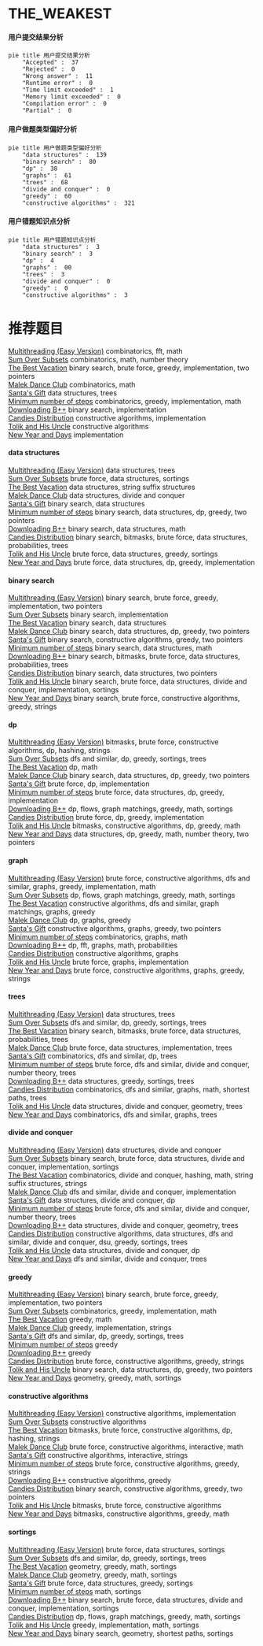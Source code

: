 # THE_WEAKEST
<!-- tabs:start -->
#### **用户提交结果分析**

```mermaid
pie title 用户提交结果分析
    "Accepted" :  37
    "Rejected" :  0
    "Wrong answer" :  11
    "Runtime error" :  0
    "Time limit exceeded" :  1
    "Memory limit exceeded" :  0
    "Compilation error" :  0
    "Partial" :  0
```
#### **用户做题类型偏好分析**

```mermaid
pie title 用户做题类型偏好分析
    "data structures" :  139
    "binary search" :  80
    "dp" :  38
    "graphs" :  61
    "trees" :  68
    "divide and conquer" :  0
    "greedy" :  60
    "constructive algorithms" :  321
```
#### **用户错题知识点分析**

```mermaid
pie title 用户错题知识点分析
    "data structures" :  3
    "binary search" :  3
    "dp" :  4
    "graphs" :  00
    "trees" :  3
    "divide and conquer" :  0
    "greedy" :  0
    "constructive algorithms" :  3
```
<!-- tabs:end -->
# 推荐题目
[Multithreading (Easy Version)](http://codeforces.com/problemset/problem/1450/H1)		combinatorics,
                        fft,
                        math		  
[Sum Over Subsets](http://codeforces.com/problemset/problem/1436/F)		combinatorics,
                        math,
                        number theory		  
[The Best Vacation](http://codeforces.com/problemset/problem/1358/D)		binary search,
                        brute force,
                        greedy,
                        implementation,
                        two pointers		  
[Malek Dance Club](http://codeforces.com/problemset/problem/319/A)		combinatorics,
                        math		  
[Santa's Gift](http://codeforces.com/problemset/problem/960/H)		data structures,
                        trees		  
[Minimum number of steps](https://codeforces.com/contest/805/problem/D)		combinatorics,
                        greedy,
                        implementation,
                        math		  
[Downloading B++](http://codeforces.com/problemset/problem/883/C)		binary search,
                        implementation		  
[Candies Distribution](http://codeforces.com/problemset/problem/1054/C)		constructive algorithms,
                        implementation		  
[Tolik and His Uncle](http://codeforces.com/problemset/problem/1179/B)		constructive algorithms		  
[New Year and Days](http://codeforces.com/problemset/problem/611/A)		implementation		  
<!-- tabs:start -->
#### **data structures**
[Multithreading (Easy Version)](http://codeforces.com/problemset/problem/960/H)		data structures,
                        trees		  
[Sum Over Subsets](https://codeforces.com/contest/1321/problem/E)		brute force,
                        data structures,
                        sortings		  
[The Best Vacation](http://codeforces.com/problemset/problem/1037/H)		data structures,
                        string suffix structures		  
[Malek Dance Club](http://codeforces.com/problemset/problem/1000/F)		data structures,
                        divide and conquer		  
[Santa's Gift](http://codeforces.com/problemset/problem/845/E)		binary search,
                        data structures		  
[Minimum number of steps](http://codeforces.com/problemset/problem/1492/C)		binary search,
                        data structures,
                        dp,
                        greedy,
                        two pointers		  
[Downloading B++](http://codeforces.com/problemset/problem/1490/G)		binary search,
                        data structures,
                        math		  
[Candies Distribution](http://codeforces.com/problemset/problem/1479/D)		binary search,
                        bitmasks,
                        brute force,
                        data structures,
                        probabilities,
                        trees		  
[Tolik and His Uncle](http://codeforces.com/problemset/problem/1497/A)		brute force,
                        data structures,
                        greedy,
                        sortings		  
[New Year and Days](http://codeforces.com/problemset/problem/1491/C)		brute force,
                        data structures,
                        dp,
                        greedy,
                        implementation		  
#### **binary search**
[Multithreading (Easy Version)](http://codeforces.com/problemset/problem/1358/D)		binary search,
                        brute force,
                        greedy,
                        implementation,
                        two pointers		  
[Sum Over Subsets](http://codeforces.com/problemset/problem/883/C)		binary search,
                        implementation		  
[The Best Vacation](http://codeforces.com/problemset/problem/845/E)		binary search,
                        data structures		  
[Malek Dance Club](http://codeforces.com/problemset/problem/1492/C)		binary search,
                        data structures,
                        dp,
                        greedy,
                        two pointers		  
[Santa's Gift](http://codeforces.com/problemset/problem/1463/D)		binary search,
                        constructive algorithms,
                        greedy,
                        two pointers		  
[Minimum number of steps](http://codeforces.com/problemset/problem/1490/G)		binary search,
                        data structures,
                        math		  
[Downloading B++](http://codeforces.com/problemset/problem/1479/D)		binary search,
                        bitmasks,
                        brute force,
                        data structures,
                        probabilities,
                        trees		  
[Candies Distribution](http://codeforces.com/problemset/problem/1436/E)		binary search,
                        data structures,
                        two pointers		  
[Tolik and His Uncle](http://codeforces.com/problemset/problem/1461/D)		binary search,
                        brute force,
                        data structures,
                        divide and conquer,
                        implementation,
                        sortings		  
[New Year and Days](http://codeforces.com/problemset/problem/1493/C)		binary search,
                        brute force,
                        constructive algorithms,
                        greedy,
                        strings		  
#### **dp**
[Multithreading (Easy Version)](http://codeforces.com/problemset/problem/1360/F)		bitmasks,
                        brute force,
                        constructive algorithms,
                        dp,
                        hashing,
                        strings		  
[Sum Over Subsets](http://codeforces.com/problemset/problem/1336/A)		dfs and similar,
                        dp,
                        greedy,
                        sortings,
                        trees		  
[The Best Vacation](http://codeforces.com/problemset/problem/1158/F)		dp,
                        math		  
[Malek Dance Club](http://codeforces.com/problemset/problem/1492/C)		binary search,
                        data structures,
                        dp,
                        greedy,
                        two pointers		  
[Santa's Gift](https://codeforces.com/contest/1457/problem/C)		brute force,
                        dp,
                        implementation		  
[Minimum number of steps](http://codeforces.com/problemset/problem/1491/C)		brute force,
                        data structures,
                        dp,
                        greedy,
                        implementation		  
[Downloading B++](http://codeforces.com/problemset/problem/1437/C)		dp,
                        flows,
                        graph matchings,
                        greedy,
                        math,
                        sortings		  
[Candies Distribution](http://codeforces.com/problemset/problem/1499/B)		brute force,
                        dp,
                        greedy,
                        implementation		  
[Tolik and His Uncle](http://codeforces.com/problemset/problem/1491/D)		bitmasks,
                        constructive algorithms,
                        dp,
                        greedy,
                        math		  
[New Year and Days](http://codeforces.com/problemset/problem/1497/E1)		data structures,
                        dp,
                        greedy,
                        math,
                        number theory,
                        two pointers		  
#### **graph**
[Multithreading (Easy Version)](http://codeforces.com/problemset/problem/1487/C)		brute force,
                        constructive algorithms,
                        dfs and similar,
                        graphs,
                        greedy,
                        implementation,
                        math		  
[Sum Over Subsets](http://codeforces.com/problemset/problem/1437/C)		dp,
                        flows,
                        graph matchings,
                        greedy,
                        math,
                        sortings		  
[The Best Vacation](http://codeforces.com/problemset/problem/1470/D)		constructive algorithms,
                        dfs and similar,
                        graph matchings,
                        graphs,
                        greedy		  
[Malek Dance Club](http://codeforces.com/problemset/problem/1476/C)		dp,
                        graphs,
                        greedy		  
[Santa's Gift](http://codeforces.com/problemset/problem/1304/D)		constructive algorithms,
                        graphs,
                        greedy,
                        two pointers		  
[Minimum number of steps](http://codeforces.com/problemset/problem/1475/C)		combinatorics,
                        graphs,
                        math		  
[Downloading B++](http://codeforces.com/problemset/problem/553/E)		dp,
                        fft,
                        graphs,
                        math,
                        probabilities		  
[Candies Distribution](http://codeforces.com/problemset/problem/1495/C)		constructive algorithms,
                        graphs		  
[Tolik and His Uncle](http://codeforces.com/problemset/problem/1510/K)		brute force,
                        graphs,
                        implementation		  
[New Year and Days](http://codeforces.com/problemset/problem/1511/D)		brute force,
                        constructive algorithms,
                        graphs,
                        greedy,
                        strings		  
#### **trees**
[Multithreading (Easy Version)](http://codeforces.com/problemset/problem/960/H)		data structures,
                        trees		  
[Sum Over Subsets](http://codeforces.com/problemset/problem/1336/A)		dfs and similar,
                        dp,
                        greedy,
                        sortings,
                        trees		  
[The Best Vacation](http://codeforces.com/problemset/problem/1479/D)		binary search,
                        bitmasks,
                        brute force,
                        data structures,
                        probabilities,
                        trees		  
[Malek Dance Club](http://codeforces.com/problemset/problem/1511/C)		brute force,
                        data structures,
                        implementation,
                        trees		  
[Santa's Gift](http://codeforces.com/problemset/problem/1499/F)		combinatorics,
                        dfs and similar,
                        dp,
                        trees		  
[Minimum number of steps](http://codeforces.com/problemset/problem/1491/E)		brute force,
                        dfs and similar,
                        divide and conquer,
                        number theory,
                        trees		  
[Downloading B++](http://codeforces.com/problemset/problem/1466/D)		data structures,
                        greedy,
                        sortings,
                        trees		  
[Candies Distribution](http://codeforces.com/problemset/problem/1495/D)		combinatorics,
                        dfs and similar,
                        graphs,
                        math,
                        shortest paths,
                        trees		  
[Tolik and His Uncle](http://codeforces.com/problemset/problem/1303/G)		data structures,
                        divide and conquer,
                        geometry,
                        trees		  
[New Year and Days](http://codeforces.com/problemset/problem/1454/E)		combinatorics,
                        dfs and similar,
                        graphs,
                        trees		  
#### **divide and conquer**
[Multithreading (Easy Version)](http://codeforces.com/problemset/problem/1000/F)		data structures,
                        divide and conquer		  
[Sum Over Subsets](http://codeforces.com/problemset/problem/1461/D)		binary search,
                        brute force,
                        data structures,
                        divide and conquer,
                        implementation,
                        sortings		  
[The Best Vacation](http://codeforces.com/problemset/problem/1466/G)		combinatorics,
                        divide and conquer,
                        hashing,
                        math,
                        string suffix structures,
                        strings		  
[Malek Dance Club](http://codeforces.com/problemset/problem/1490/D)		dfs and similar,
                        divide and conquer,
                        implementation		  
[Santa's Gift](https://codeforces.com/contest/1483/problem/C)		data structures,
                        divide and conquer,
                        dp		  
[Minimum number of steps](http://codeforces.com/problemset/problem/1491/E)		brute force,
                        dfs and similar,
                        divide and conquer,
                        number theory,
                        trees		  
[Downloading B++](http://codeforces.com/problemset/problem/1303/G)		data structures,
                        divide and conquer,
                        geometry,
                        trees		  
[Candies Distribution](http://codeforces.com/problemset/problem/1494/D)		constructive algorithms,
                        data structures,
                        dfs and similar,
                        divide and conquer,
                        dsu,
                        greedy,
                        sortings,
                        trees		  
[Tolik and His Uncle](http://codeforces.com/problemset/problem/1482/E)		data structures,
                        divide and conquer,
                        dp		  
[New Year and Days](http://codeforces.com/problemset/problem/566/C)		dfs and similar,
                        divide and conquer,
                        trees		  
#### **greedy**
[Multithreading (Easy Version)](http://codeforces.com/problemset/problem/1358/D)		binary search,
                        brute force,
                        greedy,
                        implementation,
                        two pointers		  
[Sum Over Subsets](https://codeforces.com/contest/805/problem/D)		combinatorics,
                        greedy,
                        implementation,
                        math		  
[The Best Vacation](http://codeforces.com/problemset/problem/1447/B)		greedy,
                        math		  
[Malek Dance Club](http://codeforces.com/problemset/problem/1369/B)		greedy,
                        implementation,
                        strings		  
[Santa's Gift](http://codeforces.com/problemset/problem/1336/A)		dfs and similar,
                        dp,
                        greedy,
                        sortings,
                        trees		  
[Minimum number of steps](https://codeforces.com/contest/1071/problem/A)		greedy		  
[Downloading B++](http://codeforces.com/problemset/problem/1295/A)		greedy		  
[Candies Distribution](http://codeforces.com/problemset/problem/1496/A)		brute force,
                        constructive algorithms,
                        greedy,
                        strings		  
[Tolik and His Uncle](http://codeforces.com/problemset/problem/1492/C)		binary search,
                        data structures,
                        dp,
                        greedy,
                        two pointers		  
[New Year and Days](https://codeforces.com/contest/1496/problem/C)		geometry,
                        greedy,
                        math,
                        sortings		  
#### **constructive algorithms**
[Multithreading (Easy Version)](http://codeforces.com/problemset/problem/1054/C)		constructive algorithms,
                        implementation		  
[Sum Over Subsets](http://codeforces.com/problemset/problem/1179/B)		constructive algorithms		  
[The Best Vacation](http://codeforces.com/problemset/problem/1360/F)		bitmasks,
                        brute force,
                        constructive algorithms,
                        dp,
                        hashing,
                        strings		  
[Malek Dance Club](https://codeforces.com/contest/1287/problem/E1)		brute force,
                        constructive algorithms,
                        interactive,
                        math		  
[Santa's Gift](http://codeforces.com/problemset/problem/1282/D)		constructive algorithms,
                        interactive,
                        strings		  
[Minimum number of steps](http://codeforces.com/problemset/problem/1496/A)		brute force,
                        constructive algorithms,
                        greedy,
                        strings		  
[Downloading B++](http://codeforces.com/problemset/problem/1493/A)		constructive algorithms,
                        greedy		  
[Candies Distribution](http://codeforces.com/problemset/problem/1463/D)		binary search,
                        constructive algorithms,
                        greedy,
                        two pointers		  
[Tolik and His Uncle](https://codeforces.com/contest/1456/problem/B)		bitmasks,
                        brute force,
                        constructive algorithms		  
[New Year and Days](http://codeforces.com/problemset/problem/1492/D)		bitmasks,
                        constructive algorithms,
                        greedy,
                        math		  
#### **sortings**
[Multithreading (Easy Version)](https://codeforces.com/contest/1321/problem/E)		brute force,
                        data structures,
                        sortings		  
[Sum Over Subsets](http://codeforces.com/problemset/problem/1336/A)		dfs and similar,
                        dp,
                        greedy,
                        sortings,
                        trees		  
[The Best Vacation](https://codeforces.com/contest/1496/problem/C)		geometry,
                        greedy,
                        math,
                        sortings		  
[Malek Dance Club](http://codeforces.com/problemset/problem/1495/A)		geometry,
                        greedy,
                        math,
                        sortings		  
[Santa's Gift](http://codeforces.com/problemset/problem/1497/A)		brute force,
                        data structures,
                        greedy,
                        sortings		  
[Minimum number of steps](http://codeforces.com/problemset/problem/1427/A)		math,
                        sortings		  
[Downloading B++](http://codeforces.com/problemset/problem/1461/D)		binary search,
                        brute force,
                        data structures,
                        divide and conquer,
                        implementation,
                        sortings		  
[Candies Distribution](http://codeforces.com/problemset/problem/1437/C)		dp,
                        flows,
                        graph matchings,
                        greedy,
                        math,
                        sortings		  
[Tolik and His Uncle](http://codeforces.com/problemset/problem/1473/A)		greedy,
                        implementation,
                        math,
                        sortings		  
[New Year and Days](http://codeforces.com/problemset/problem/1486/B)		binary search,
                        geometry,
                        shortest paths,
                        sortings		  
<!-- tabs:end -->
